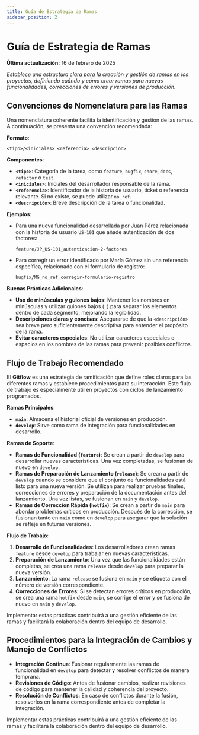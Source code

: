 ```yaml
---
title: Guía de Estrategia de Ramas
sidebar_position: 2
---
```


# Guía de Estrategia de Ramas

**Última actualización:** 16 de febrero de 2025

_Establece una estructura clara para la creación y gestión de ramas en los proyectos, definiendo cuándo y cómo crear ramas para nuevas funcionalidades, correcciones de errores y versiones de producción._

## Convenciones de Nomenclatura para las Ramas

Una nomenclatura coherente facilita la identificación y gestión de las ramas. A continuación, se presenta una convención recomendada:

**Formato**:

```
<tipo>/<iniciales>_<referencia>_<descripción>
```

**Componentes**:

- **`<tipo>`**: Categoría de la tarea, como `feature`, `bugfix`, `chore`, `docs`, `refactor` o `test`.
- **`<iniciales>`**: Iniciales del desarrollador responsable de la rama.
- **`<referencia>`**: Identificador de la historia de usuario, ticket o referencia relevante. Si no existe, se puede utilizar `no_ref`.
- **`<descripción>`**: Breve descripción de la tarea o funcionalidad.

**Ejemplos**:

- Para una nueva funcionalidad desarrollada por Juan Pérez relacionada con la historia de usuario `US-101` que añade autenticación de dos factores:

  ```
  feature/JP_US-101_autenticacion-2-factores
  ```

- Para corregir un error identificado por María Gómez sin una referencia específica, relacionado con el formulario de registro:

  ```
  bugfix/MG_no_ref_corregir-formulario-registro
  ```

**Buenas Prácticas Adicionales**:

- **Uso de minúsculas y guiones bajos**: Mantener los nombres en minúsculas y utilizar guiones bajos (`_`) para separar los elementos dentro de cada segmento, mejorando la legibilidad.
- **Descripciones claras y concisas**: Asegurarse de que la `<descripción>` sea breve pero suficientemente descriptiva para entender el propósito de la rama.
- **Evitar caracteres especiales**: No utilizar caracteres especiales o espacios en los nombres de las ramas para prevenir posibles conflictos.

## Flujo de Trabajo Recomendado

El **Gitflow** es una estrategia de ramificación que define roles claros para las diferentes ramas y establece procedimientos para su interacción. Este flujo de trabajo es especialmente útil en proyectos con ciclos de lanzamiento programados.

**Ramas Principales**:

- **`main`**: Almacena el historial oficial de versiones en producción.
- **`develop`**: Sirve como rama de integración para funcionalidades en desarrollo.

**Ramas de Soporte**:

- **Ramas de Funcionalidad (`feature`)**: Se crean a partir de `develop` para desarrollar nuevas características. Una vez completadas, se fusionan de nuevo en `develop`.
- **Ramas de Preparación de Lanzamiento (`release`)**: Se crean a partir de `develop` cuando se considera que el conjunto de funcionalidades está listo para una nueva versión. Se utilizan para realizar pruebas finales, correcciones de errores y preparación de la documentación antes del lanzamiento. Una vez listas, se fusionan en `main` y `develop`.
- **Ramas de Corrección Rápida (`hotfix`)**: Se crean a partir de `main` para abordar problemas críticos en producción. Después de la corrección, se fusionan tanto en `main` como en `develop` para asegurar que la solución se refleje en futuras versiones.

**Flujo de Trabajo**:

1. **Desarrollo de Funcionalidades**: Los desarrolladores crean ramas `feature` desde `develop` para trabajar en nuevas características.
2. **Preparación de Lanzamiento**: Una vez que las funcionalidades están completas, se crea una rama `release` desde `develop` para preparar la nueva versión.
3. **Lanzamiento**: La rama `release` se fusiona en `main` y se etiqueta con el número de versión correspondiente.
4. **Correcciones de Errores**: Si se detectan errores críticos en producción, se crea una rama `hotfix` desde `main`, se corrige el error y se fusiona de nuevo en `main` y `develop`.

Implementar estas prácticas contribuirá a una gestión eficiente de las ramas y facilitará la colaboración dentro del equipo de desarrollo.

## Procedimientos para la Integración de Cambios y Manejo de Conflictos

- **Integración Continua**: Fusionar regularmente las ramas de funcionalidad en `develop` para detectar y resolver conflictos de manera temprana.
- **Revisiones de Código**: Antes de fusionar cambios, realizar revisiones de código para mantener la calidad y coherencia del proyecto.
- **Resolución de Conflictos**: En caso de conflictos durante la fusión, resolverlos en la rama correspondiente antes de completar la integración.

Implementar estas prácticas contribuirá a una gestión eficiente de las ramas y facilitará la colaboración dentro del equipo de desarrollo.
